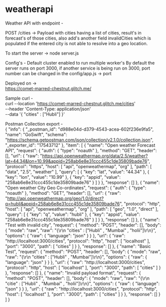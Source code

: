 # weatherapi

Weather API with endpoint - 

POST /cities -> Payload with cities having a list of cities, result's in forecast's of those cities, also add's another field invalidCities which is populated if the entered city is not able to resolve into a geo location.

To start the server -> 
node server.js 

Config's -
Default cluster enabled to run multiple worker's
By default the server runs on port 3000, if another service is being run on 3000, port number can be changed in the config/app.js -> port


Deployed on -><br>
https://comet-marred-chestnut.glitch.me/

Sample curl -<br>
curl --location 'https://comet-marred-chestnut.glitch.me/cities' \
--header 'Content-Type: application/json' \
--data '{
    "cities" : ["Hubli"]
}'

Postman Collection export - <br>
{
	"info": {
		"_postman_id": "d988e04d-d379-4543-acea-602f236e9fa5",
		"name": "GoSwift",
		"schema": "https://schema.getpostman.com/json/collection/v2.1.0/collection.json",
		"_exporter_id": "17543712"
	},
	"item": [
		{
			"name": "Open weather Forecast API",
			"request": {
				"auth": {
					"type": "noauth"
				},
				"method": "GET",
				"header": [],
				"url": {
					"raw": "https://api.openweathermap.org/data/2.5/weather?lat=44.34&lon=10.99&appid=258ab6e8e31ccc455c1de35809bade76",
					"protocol": "https",
					"host": [
						"api",
						"openweathermap",
						"org"
					],
					"path": [
						"data",
						"2.5",
						"weather"
					],
					"query": [
						{
							"key": "lat",
							"value": "44.34"
						},
						{
							"key": "lon",
							"value": "10.99"
						},
						{
							"key": "appid",
							"value": "258ab6e8e31ccc455c1de35809bade76"
						}
					]
				}
			},
			"response": []
		},
		{
			"name": "Open weather City Geo Co-ordinates",
			"request": {
				"auth": {
					"type": "noauth"
				},
				"method": "GET",
				"header": [],
				"url": {
					"raw": "http://api.openweathermap.org/geo/1.0/direct?q=hubli&appid=258ab6e8e31ccc455c1de35809bade76",
					"protocol": "http",
					"host": [
						"api",
						"openweathermap",
						"org"
					],
					"path": [
						"geo",
						"1.0",
						"direct"
					],
					"query": [
						{
							"key": "q",
							"value": "hubli"
						},
						{
							"key": "appid",
							"value": "258ab6e8e31ccc455c1de35809bade76"
						}
					]
				}
			},
			"response": []
		},
		{
			"name": "Test with invalid city",
			"request": {
				"method": "POST",
				"header": [],
				"body": {
					"mode": "raw",
					"raw": "{\r\n    \"cities\" : [\"Hubli\" , \"Mumbai\" , \"holii\"]\r\n}",
					"options": {
						"raw": {
							"language": "json"
						}
					}
				},
				"url": {
					"raw": "http://localhost:3000/cities",
					"protocol": "http",
					"host": [
						"localhost"
					],
					"port": "3000",
					"path": [
						"cities"
					]
				}
			},
			"response": []
		},
		{
			"name": "Basic Test",
			"request": {
				"method": "POST",
				"header": [],
				"body": {
					"mode": "raw",
					"raw": "{\r\n    \"cities\" : [\"Hubli\" , \"Mumbai\"]\r\n}",
					"options": {
						"raw": {
							"language": "json"
						}
					}
				},
				"url": {
					"raw": "http://localhost:3000/cities",
					"protocol": "http",
					"host": [
						"localhost"
					],
					"port": "3000",
					"path": [
						"cities"
					]
				}
			},
			"response": []
		},
		{
			"name": "Invalid payload format",
			"request": {
				"method": "POST",
				"header": [],
				"body": {
					"mode": "raw",
					"raw": "{\r\n    \"citie\" : [\"Hubli\" , \"Mumbai\" , \"holii\"]\r\n}",
					"options": {
						"raw": {
							"language": "json"
						}
					}
				},
				"url": {
					"raw": "http://localhost:3000/cities",
					"protocol": "http",
					"host": [
						"localhost"
					],
					"port": "3000",
					"path": [
						"cities"
					]
				}
			},
			"response": []
		}
	]
}